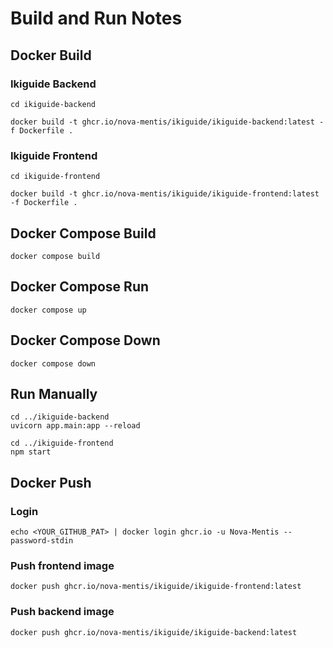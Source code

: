 # Build and Run Notes

## Docker Build

### Ikiguide Backend

```plaintext
cd ikiguide-backend

docker build -t ghcr.io/nova-mentis/ikiguide/ikiguide-backend:latest -f Dockerfile .
```

### Ikiguide Frontend

```plaintext
cd ikiguide-frontend

docker build -t ghcr.io/nova-mentis/ikiguide/ikiguide-frontend:latest -f Dockerfile .
```

## Docker Compose Build

```plaintext
docker compose build
```

## Docker Compose Run

```plaintext
docker compose up
```

## Docker Compose Down

```plaintext
docker compose down
```

## Run Manually

```plaintext
cd ../ikiguide-backend
uvicorn app.main:app --reload
```

```plaintext
cd ../ikiguide-frontend
npm start
```

## Docker Push

### Login

```plaintext
echo <YOUR_GITHUB_PAT> | docker login ghcr.io -u Nova-Mentis --password-stdin
```

### Push frontend image

```plaintext
docker push ghcr.io/nova-mentis/ikiguide/ikiguide-frontend:latest
```

### Push backend image

```plaintext
docker push ghcr.io/nova-mentis/ikiguide/ikiguide-backend:latest
```